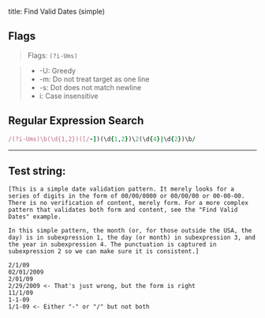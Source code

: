 title: Find Valid Dates (simple)

## Flags

> Flags: `(?i-Ums)`

> * -U: Greedy
> * -m: Do not treat target as one line
> * -s: Dot does not match newline
> * i: Case insensitive

## Regular Expression Search

```ruby
/(?i-Ums)\b(\d{1,2})([/-])(\d{1,2})\2(\d{4}|\d{2})\b/
```

---

## Test string:

```text
[This is a simple date validation pattern. It merely looks for a series of digits in the form of 00/00/0000 or 00/00/00 or 00-00-00. There is no verification of content, merely form. For a more complex pattern that validates both form and content, see the "Find Valid Dates" example.

In this simple pattern, the month (or, for those outside the USA, the day) is in subexpression 1, the day (or month) in subexpression 3, and the year in subexpression 4. The punctuation is captured in subexpression 2 so we can make sure it is consistent.]

2/1/09
02/01/2009
2/01/09
2/29/2009 <- That's just wrong, but the form is right
11/1/09
1-1-09 
1/1-09 <- Either "-" or "/" but not both
```


